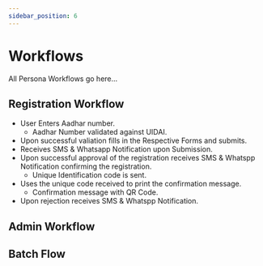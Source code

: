 ```yaml
---
sidebar_position: 6
---
```


# Workflows

All Persona Workflows go here...

## Registration Workflow
- User Enters Aadhar number.
    - Aadhar Number validated against UIDAI.
- Upon successful valiation fills in the Respective Forms and submits.
- Receives SMS & Whatsapp Notification upon Submission.
- Upon successful approval of the registration receives SMS & Whatspp Notification confirming the registration.
    - Unique Identification code is sent.
- Uses the unique code received to print the confirmation message.
    - Confirmation message with QR Code.
- Upon rejection receives SMS & Whatspp Notification.

## Admin Workflow

## Batch Flow
